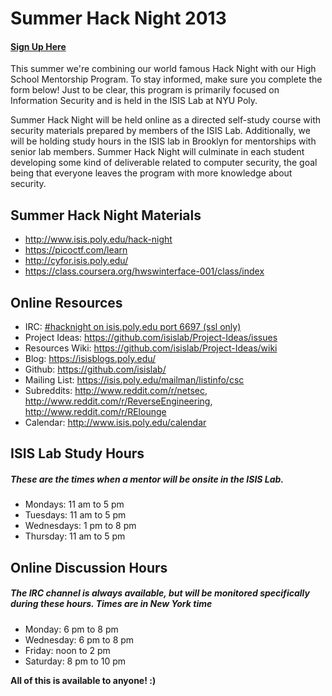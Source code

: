 # Summer Hack Night 2013

#### [Sign Up Here](https://docs.google.com/forms/d/1uo3BZLUgBz5vZxKovlT7xNPMunnQg-umdp7QA61it8M/viewform)

This summer we're combining our world famous Hack Night with our High School Mentorship Program.  To stay informed, make sure you complete the form below!
Just to be clear, this program is primarily focused on Information Security and is held in the ISIS Lab at NYU Poly.

Summer Hack Night will be held online as a directed self-study course with security materials prepared by members of the ISIS Lab.  Additionally, we will be holding study hours in the ISIS lab in Brooklyn for mentorships with senior lab members.  Summer Hack Night will culminate in each student developing some kind of deliverable related to computer security, the goal being that everyone leaves the program with more knowledge about security.

## Summer Hack Night Materials
* http://www.isis.poly.edu/hack-night
* https://picoctf.com/learn
* http://cyfor.isis.poly.edu/
* https://class.coursera.org/hwswinterface-001/class/index

## Online Resources
* IRC:  [#hacknight on isis.poly.edu port 6697 (ssl only)](http://chat.mibbit.com/?server=isis.poly.edu%3A%2B6697&channel=%23hacknight)
* Project Ideas:  https://github.com/isislab/Project-Ideas/issues
* Resources Wiki:  https://github.com/isislab/Project-Ideas/wiki
* Blog:  https://isisblogs.poly.edu/
* Github:  https://github.com/isislab/
* Mailing List:  https://isis.poly.edu/mailman/listinfo/csc
* Subreddits:  http://www.reddit.com/r/netsec, http://www.reddit.com/r/ReverseEngineering, http://www.reddit.com/r/RElounge
* Calendar:  http://www.isis.poly.edu/calendar

## ISIS Lab Study Hours
##### These are the times when a mentor will be onsite in the ISIS Lab.
* Mondays:  11 am to 5 pm
* Tuesdays:  11 am to 5 pm
* Wednesdays:  1 pm to 8 pm
* Thursday:  11 am to 5 pm

## Online Discussion Hours
##### The IRC channel is always available, but will be monitored specifically during these hours.  Times are in New York time
* Monday:  6 pm to 8 pm
* Wednesday:  6 pm to 8 pm
* Friday:  noon to 2 pm
* Saturday:  8 pm to 10 pm

**All of this is available to anyone!  :)**
